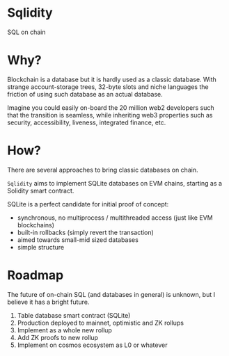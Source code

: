 # Sqlidity

SQL on chain

# Why?

Blockchain is a database but it is hardly used as a classic database. With strange account-storage trees, 32-byte slots and niche languages the friction of using such database as an actual database.

Imagine you could easily on-board the 20 million web2 developers such that the transition is seamless, while inheriting web3 properties such as security, accessibility, liveness, integrated finance, etc.

# How?

There are several approaches to bring classic databases on chain.

`Sqlidity` aims to implement SQLite databases on EVM chains, starting as a Solidity smart contract.

SQLite is a perfect candidate for initial proof of concept:
- synchronous, no multiprocess / multithreaded access (just like EVM blockchains)
- built-in rollbacks (simply revert the transaction)
- aimed towards small-mid sized databases
- simple structure

# Roadmap

The future of on-chain SQL (and databases in general) is unknown, but I believe it has a bright future.

1. Table database smart contract (SQLite)
2. Production deployed to mainnet, optimistic and ZK rollups
3. Implement as a whole new rollup
4. Add ZK proofs to new rollup
5. Implement on cosmos ecosystem as L0 or whatever

